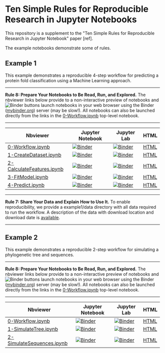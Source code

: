 # Ten Simple Rules for Reproducible Research in Jupyter Notebooks

This repository is a supplement to the "Ten Simple Rules for Reproducible Research in Jupyter Notebook" paper [ref].

The example notebooks demonstrate some of rules. 

## Example 1
This example demonstrates a reproducible 4-step workflow for predicting a protein fold classification using a Machine Learning approach.

---

**Rule 8: Prepare Your Notebooks to Be Read, Run, and Explored.** The nbviewer links below provide to a non-interactive preview of notebooks and ![Binder](https://mybinder.org/badge.svg) buttons launch
notebooks in your web browser using the Binder ([mybinder.org](https://mybinder.org/)) server (may be slow!). All notebooks can also be launched directly from the links in the [0-Workflow.ipynb](./example1/0-Workflow.ipynb) top-level notebook.

---

| Nbviewer | Jupyter Notebook | Jupyter Lab | HTML |
| ---      | --               | ---         | ---  |
| [0-Workflow.ipynb](https://nbviewer.jupyter.org/github/jupyter-guide/ten-rules-jupyter/blob/master/example1/0-Workflow.ipynb) | [![Binder](https://mybinder.org/badge.svg)](https://mybinder.org/v2/gh/jupyter-guide/ten-rules-jupyter/master?filepath=example1%2F0-Workflow.ipynb) | [![Binder](https://mybinder.org/badge.svg)](https://mybinder.org/v2/gh/jupyter-guide/ten-rules-jupyter/master?urlpath=lab/tree/example1%2F0-Workflow.ipynb) | [HTML](https://htmlpreview.github.io?https://github.com/jupyter-guide/ten-rules-jupyter/blob/master/example1/0-Workflow.html) |
| [1-CreateDataset.ipynb](https://nbviewer.jupyter.org/github/jupyter-guide/ten-rules-jupyter/blob/master/example1/1-CreateDataset.ipynb) | [![Binder](https://mybinder.org/badge.svg)](https://mybinder.org/v2/gh/jupyter-guide/ten-rules-jupyter/master?filepath=example1%2F1-CreateDataset.ipynb) | [![Binder](https://mybinder.org/badge.svg)](https://mybinder.org/v2/gh/jupyter-guide/ten-rules-jupyter/master?urlpath=lab/tree/example1%2F1-CreateDataset.ipynb) | [HTML](https://htmlpreview.github.io?https://github.com/jupyter-guide/ten-rules-jupyter/blob/master/example1/1-CreateDataset.html) |
| [2-CalculateFeatures.ipynb](https://nbviewer.jupyter.org/github/jupyter-guide/ten-rules-jupyter/blob/master/example1/2-CalculateFeatures.ipynb) | [![Binder](https://mybinder.org/badge.svg)](https://mybinder.org/v2/gh/jupyter-guide/ten-rules-jupyter/master?filepath=example1%2F2-CalculateFeatures.ipynb) | [![Binder](https://mybinder.org/badge.svg)](https://mybinder.org/v2/gh/jupyter-guide/ten-rules-jupyter/master?urlpath=lab/tree/example1%2F2-CalculateFeatures.ipynb) | [HTML](https://htmlpreview.github.io?https://github.com/jupyter-guide/ten-rules-jupyter/blob/master/example1/2-CalculateFeatures.html) |
| [3-FitModel.ipynb](https://nbviewer.jupyter.org/github/jupyter-guide/ten-rules-jupyter/blob/master/example1/3-FitModel.ipynb) | [![Binder](https://mybinder.org/badge.svg)](https://mybinder.org/v2/gh/jupyter-guide/ten-rules-jupyter/master?filepath=example1%2F3-FitModel.ipynb) |[![Binder](https://mybinder.org/badge.svg)](https://mybinder.org/v2/gh/jupyter-guide/ten-rules-jupyter/master?urlpath=lab/tree/example1%2F3-FitModel.ipynb)  | [HTML](https://htmlpreview.github.io?https://github.com/jupyter-guide/ten-rules-jupyter/blob/master/example1/3-FitModel.html) |
| [4-Predict.ipynb](https://nbviewer.jupyter.org/github/jupyter-guide/ten-rules-jupyter/blob/master/example1/4-Predict.ipynb) | [![Binder](https://mybinder.org/badge.svg)](https://mybinder.org/v2/gh/jupyter-guide/ten-rules-jupyter/master?filepath=example1%2F4-Predict.ipynb) | [![Binder](https://mybinder.org/badge.svg)](https://mybinder.org/v2/gh/jupyter-guide/ten-rules-jupyter/master?urlpath=lab/tree/example1%2F4-Predict.ipynb)| [HTML](https://htmlpreview.github.io?https://github.com/jupyter-guide/ten-rules-jupyter/blob/master/example1/4-Predict.html) |

---

**Rule 7: Share Your Data and Explain How to Use It.** To enable reproducibility, we provide a example1/data directory with all data required to run the workflow. A description of the data with download location and download date is [available](./example1/data/Datasets.md).

---

## Example 2

This example demonstrates a reproducible 2-step workflow for simulating a phylogenetic tree and sequences.

---

**Rule 8: Prepare Your Notebooks to Be Read, Run, and Explored.** The nbviewer links below provide to a non-interactive preview of notebooks and ![Binder](https://mybinder.org/badge.svg) buttons launch
notebooks in your web browser using the Binder ([mybinder.org](https://mybinder.org/)) server (may be slow!). All notebooks can also be launched directly from the links in the [0-Workflow.ipynb](./example2/0-Workflow.ipynb) top-level notebook.

---

| Nbviewer | Jupyter Notebook | Jupyter Lab | HTML |
| ---      | --               | ---         | ---  |
| [0-Workflow.ipynb](https://nbviewer.jupyter.org/github/jupyter-guide/ten-rules-jupyter/blob/master/example2/0-Workflow.ipynb) | [![Binder](https://mybinder.org/badge.svg)](https://mybinder.org/v2/gh/jupyter-guide/ten-rules-jupyter/master?filepath=example2%2F0-Workflow.ipynb) | [![Binder](https://mybinder.org/badge.svg)](https://mybinder.org/v2/gh/jupyter-guide/ten-rules-jupyter/master?urlpath=lab/tree/example2%2F0-Workflow.ipynb) | [HTML](https://htmlpreview.github.io?https://github.com/jupyter-guide/ten-rules-jupyter/blob/master/example2/0-Workflow.html) |
| [1-SimulateTree.ipynb](https://nbviewer.jupyter.org/github/jupyter-guide/ten-rules-jupyter/blob/master/example2/1-SimulateTree.ipynb) | [![Binder](https://mybinder.org/badge.svg)](https://mybinder.org/v2/gh/jupyter-guide/ten-rules-jupyter/master?filepath=example2%2F1-SimulateTree.ipynb) | [![Binder](https://mybinder.org/badge.svg)](https://mybinder.org/v2/gh/jupyter-guide/ten-rules-jupyter/master?urlpath=lab/tree/example2%2F1-SimulateTree.ipynb) | [HTML](https://htmlpreview.github.io?https://github.com/jupyter-guide/ten-rules-jupyter/blob/master/example2/1-SimulateTree.html) |
| [2-SimulateSequences.ipynb](https://nbviewer.jupyter.org/github/jupyter-guide/ten-rules-jupyter/blob/master/example2/2-SimulateSequences.ipynb) | [![Binder](https://mybinder.org/badge.svg)](https://mybinder.org/v2/gh/jupyter-guide/ten-rules-jupyter/master?filepath=example2%2F2-SimulateSequences.ipynb) | [![Binder](https://mybinder.org/badge.svg)](https://mybinder.org/v2/gh/jupyter-guide/ten-rules-jupyter/master?urlpath=lab/tree/example2%2F2-SimulateSequences.ipynb) | [HTML](https://htmlpreview.github.io?https://github.com/jupyter-guide/ten-rules-jupyter/blob/master/example2/2-SimulateSequences.html) |
